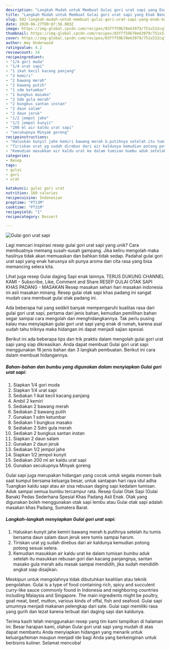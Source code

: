 ```yaml
---
description: "Langkah Mudah untuk Membuat Gulai gori urat sapi yang Enak Banget"
title: "Langkah Mudah untuk Membuat Gulai gori urat sapi yang Enak Banget"
slug: 502-langkah-mudah-untuk-membuat-gulai-gori-urat-sapi-yang-enak-banget
date: 2020-06-27T09:07:56.003Z
image: https://img-global.cpcdn.com/recipes/03fff59b70e63979/751x532cq70/gulai-gori-urat-sapi-foto-resep-utama.jpg
thumbnail: https://img-global.cpcdn.com/recipes/03fff59b70e63979/751x532cq70/gulai-gori-urat-sapi-foto-resep-utama.jpg
cover: https://img-global.cpcdn.com/recipes/03fff59b70e63979/751x532cq70/gulai-gori-urat-sapi-foto-resep-utama.jpg
author: Amy Underwood
ratingvalue: 4.2
reviewcount: 14
recipeingredient:
- "1/4 gori muda"
- "1/4 urat sapi"
- "1 ikat kecil kacang panjang"
- "2 kemiri"
- "2 bawang merah"
- "2 bawang putih"
- "1 sdm ketumbar"
- "1 bungkus masako"
- "2 Sdm gula merah"
- "2 bungkus santan instan"
- "2 daun salam"
- "2 daun jeruk"
- "1/2 jempol jahe"
- "1/2 jempol kunyit"
- "200 ml air kaldu urat sapi"
- "secukupnya Minyak goreng"
recipeinstructions:
- "Haluskan kunyit jahe kemiri bawang merah b.putihnya setelah itu tumis bersama daun salam daun jeruk sere tumis sampai harum."
- "Tiriskan urat yg sudah direbus dari air kaldunya kemudian potong potong sesuai selera."
- "Kemudian masukkan air kaldu urat ke dalam tumisan bumbu aduk setelah itu masukkan rebusan gori dan kacang panjangnya, santan masako gula merah adu masak sampai mendidih, jika sudah mendidih angkat siap disajikan."
categories:
- Resep
tags:
- gulai
- gori
- urat

katakunci: gulai gori urat 
nutrition: 160 calories
recipecuisine: Indonesian
preptime: "PT13M"
cooktime: "PT31M"
recipeyield: "1"
recipecategory: Dessert

---
```



![Gulai gori urat sapi](https://img-global.cpcdn.com/recipes/03fff59b70e63979/751x532cq70/gulai-gori-urat-sapi-foto-resep-utama.jpg)

Lagi mencari inspirasi resep gulai gori urat sapi yang unik? Cara membuatnya memang susah-susah gampang. Jika keliru mengolah maka hasilnya tidak akan memuaskan dan bahkan tidak sedap. Padahal gulai gori urat sapi yang enak harusnya sih punya aroma dan cita rasa yang bisa memancing selera kita.

Lihat juga resep Gulai daging Sapi enak lainnya. TERUS DUKUNG CHANNEL KAMI - Subscribe, Like, Comment and Share RESEP GULAI OTAK SAPI KHAS PADANG - MASAKAN Resep masakan sehari hari masakan indonesia ini asli masakan minang. Resep gulai otak sapi khas padang ini sangat mudah cara membuat gulai otak padang ini.

Ada beberapa hal yang sedikit banyak mempengaruhi kualitas rasa dari gulai gori urat sapi, pertama dari jenis bahan, kemudian pemilihan bahan segar sampai cara mengolah dan menghidangkannya. Tak perlu pusing kalau mau menyiapkan gulai gori urat sapi yang enak di rumah, karena asal sudah tahu triknya maka hidangan ini dapat menjadi sajian spesial.


Berikut ini ada beberapa tips dan trik praktis dalam mengolah gulai gori urat sapi yang siap dikreasikan. Anda dapat membuat Gulai gori urat sapi menggunakan 16 jenis bahan dan 3 langkah pembuatan. Berikut ini cara dalam membuat hidangannya.

<!--inarticleads1-->

##### Bahan-bahan dan bumbu yang digunakan dalam menyiapkan Gulai gori urat sapi:

1. Siapkan 1/4 gori muda
1. Siapkan 1/4 urat sapi
1. Sediakan 1 ikat kecil kacang panjang
1. Ambil 2 kemiri
1. Sediakan 2 bawang merah
1. Sediakan 2 bawang putih
1. Gunakan 1 sdm ketumbar
1. Sediakan 1 bungkus masako
1. Sediakan 2 Sdm gula merah
1. Sediakan 2 bungkus santan instan
1. Siapkan 2 daun salam
1. Gunakan 2 daun jeruk
1. Sediakan 1/2 jempol jahe
1. Siapkan 1/2 jempol kunyit
1. Sediakan 200 ml air kaldu urat sapi
1. Gunakan secukupnya Minyak goreng


Gulai sapi juga merupakan hidangan yang cocok untuk segala momen baik saat kumpul bersama keluarga besar, untuk santapan hari raya idul adha Tuangkan kaldu sapi atau air sisa rebusan daging sapi kedalam tumisan. Aduk sampai semua bumbu tercampur rata. Resep Gulai Otak Sapi (Gulai Banak) Pedas Sederhana Spesial Khas Padang Asli Enak. Otak yang digunakan boleh menggunakan otak sapi lembu atau Gulai otak sapi adalah masakan khas Padang, Sumatera Barat. 

<!--inarticleads2-->

##### Langkah-langkah menyiapkan Gulai gori urat sapi:

1. Haluskan kunyit jahe kemiri bawang merah b.putihnya setelah itu tumis bersama daun salam daun jeruk sere tumis sampai harum.
1. Tiriskan urat yg sudah direbus dari air kaldunya kemudian potong potong sesuai selera.
1. Kemudian masukkan air kaldu urat ke dalam tumisan bumbu aduk setelah itu masukkan rebusan gori dan kacang panjangnya, santan masako gula merah adu masak sampai mendidih, jika sudah mendidih angkat siap disajikan.


Meskipun untuk mengolahnya tidak dibutuhkan keahlian atau teknik pengolahan. Gulai is a type of food containing rich, spicy and succulent curry-like sauce commonly found in Indonesia and neighboring countries including Malaysia and Singapore. The main ingredients might be poultry, goat meat, beef, mutton, various kinds of offal, fish and seafood. Gulai sapi umumnya menjadi makanan pelengkap dari sate. Gulai sapi memiliki rasa yang gurih dan lezat karena terbuat dari daging sapi dan kaldunya. 

Terima kasih telah menggunakan resep yang tim kami tampilkan di halaman ini. Besar harapan kami, olahan Gulai gori urat sapi yang mudah di atas dapat membantu Anda menyiapkan hidangan yang menarik untuk keluarga/teman maupun menjadi ide bagi Anda yang berkeinginan untuk berbisnis kuliner. Selamat mencoba!
